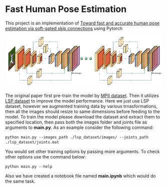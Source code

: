 # Fast Human Pose Estimation
This project is an implementation of [Toward fast and accurate human pose estimation via soft-gated skip connections](https://arxiv.org/abs/2002.11098) using Pytorch

![](images/model_architecture.png)

The original paper first pre-train the model by [MPII dataset](http://human-pose.mpi-inf.mpg.de/). Then it utilizes [LSP dataset](https://sam.johnson.io/research/lsp.html) to improve the model performance. Here we just use LSP dataset, however we augmented training data by various trnasformations, then all the images should resize to same dimensions before feeding to the model.
To train the model please download the dataset and extract them to specified location, then pass both the images folder and joints file as arguments to **main.py**. As an example consider the following command:
```
python main.py --images_path ./lsp_dataset/images/ --joints_path ./lsp_dataset/joints.mat
```
You would set other training options by passing more arguments. To check other options use the command below:
```
python main.py --help
```
Also we have created a notebook file named **main.ipynb** which would do the same task.
